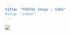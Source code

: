 ```yaml
---
title: "PENTAX Image – SUDA"
#slug: "index"
---
```


[![](/wp-content/2011/12/79-300x225.jpg)](/wp-content/2011/12/79.jpg)